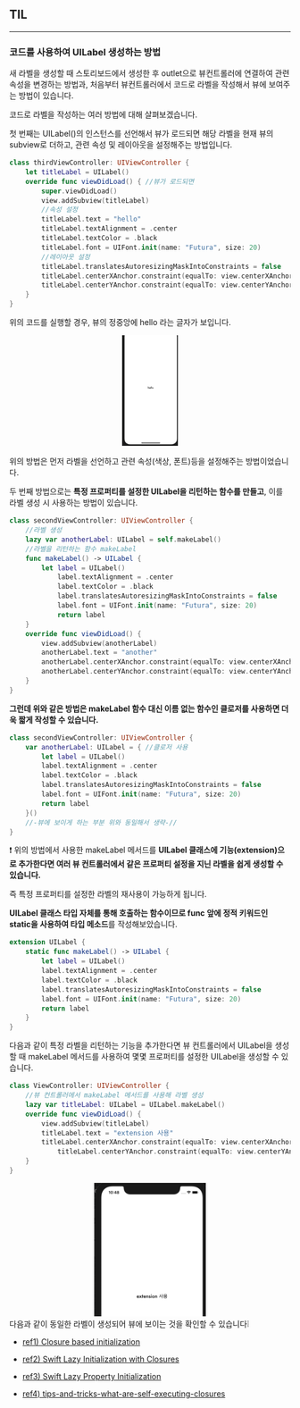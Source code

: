 ## TIL
---

### **코드를 사용하여 UILabel 생성하는 방법**
새 라벨을 생성할 때 스토리보드에서 생성한 후 outlet으로 뷰컨트롤러에 연결하여 관련 속성을 변경하는 방법과, 처음부터 뷰컨트롤러에서 코드로 라벨을 작성해서 뷰에 보여주는 방법이 있습니다.

코드로 라벨을 작성하는 여러 방법에 대해 살펴보겠습니다.

첫 번째는 UILabel()의 인스턴스를 선언해서 뷰가 로드되면 해당 라벨을 현재 뷰의 subview로 더하고, 관련 속성 및 레이아웃을 설정해주는 방법입니다.

```swift
class thirdViewController: UIViewController {
    let titleLabel = UILabel()
    override func viewDidLoad() { //뷰가 로드되면
        super.viewDidLoad()
        view.addSubview(titleLabel)
        //속성 설정
        titleLabel.text = "hello"
        titleLabel.textAlignment = .center
        titleLabel.textColor = .black
        titleLabel.font = UIFont.init(name: "Futura", size: 20)
        //레이아웃 설정
        titleLabel.translatesAutoresizingMaskIntoConstraints = false
        titleLabel.centerXAnchor.constraint(equalTo: view.centerXAnchor).isActive = true
        titleLabel.centerYAnchor.constraint(equalTo: view.centerYAnchor).isActive = true
    }
}
```
위의 코드를 실행할 경우, 뷰의 정중앙에 hello 라는 글자가 보입니다.
<div align="center">
<img src="../../images/20210204/1.png" width="100"/>
</div>

위의 방법은 먼저 라벨을 선언하고 관련 속성(색상, 폰트)등을 설정해주는 방법이었습니다.

두 번째 방법으로는 **특정 프로퍼티를 설정한 UILabel을 리턴하는 함수를 만들고**, 이를 라벨 생성 시 사용하는 방법이 있습니다.

```swift
class secondViewController: UIViewController {
    //라벨 생성
    lazy var anotherLabel: UILabel = self.makeLabel()
    //라벨을 리턴하는 함수 makeLabel
    func makeLabel() -> UILabel {
        let label = UILabel()
            label.textAlignment = .center
            label.textColor = .black
            label.translatesAutoresizingMaskIntoConstraints = false
            label.font = UIFont.init(name: "Futura", size: 20)
            return label
    }
    override func viewDidLoad() {
        view.addSubview(anotherLabel)
        anotherLabel.text = "another"
        anotherLabel.centerXAnchor.constraint(equalTo: view.centerXAnchor).isActive = true
        anotherLabel.centerYAnchor.constraint(equalTo: view.centerYAnchor).isActive = true
    }
}
```
**그런데 위와 같은 방법은 makeLabel 함수 대신 이름 없는 함수인 클로저를 사용하면 더욱 짧게 작성할 수 있습니다.**

```swift
class secondViewController: UIViewController {
    var anotherLabel: UILabel = { //클로저 사용
        let label = UILabel()
        label.textAlignment = .center
        label.textColor = .black
        label.translatesAutoresizingMaskIntoConstraints = false
        label.font = UIFont.init(name: "Futura", size: 20)
        return label
    }()
    //-뷰에 보이게 하는 부분 위와 동일해서 생략-//
}
```

❗️ 위의 방법에서 사용한 makeLabel 메서드를 **UILabel 클래스에 기능(extension)으로 추가한다면 여러 뷰 컨트롤러에서 같은 프로퍼티 설정을 지닌 라벨을 쉽게 생성할 수 있습니다.**

즉 특정 프로퍼티를 설정한 라벨의 재사용이 가능하게 됩니다.

**UILabel 클래스 타입 자체를 통해 호출하는 함수이므로 func 앞에 정적 키워드인 static을 사용하여 타입 메소드**를 작성해보았습니다.

```swift
extension UILabel {
    static func makeLabel() -> UILabel {
        let label = UILabel()
        label.textAlignment = .center
        label.textColor = .black
        label.translatesAutoresizingMaskIntoConstraints = false
        label.font = UIFont.init(name: "Futura", size: 20)
        return label
    }
}
```
다음과 같이 특정 라벨을 리턴하는 기능을 추가한다면 뷰 컨트롤러에서 UILabel을 생성할 때 makeLabel 메서드를 사용하여 몇몇 프로퍼티를 설정한 UILabel을 생성할 수 있습니다.

```swift
class ViewController: UIViewController {
    //뷰 컨트롤러에서 makeLabel 메서드를 사용해 라벨 생성
    lazy var titleLabel: UILabel = UILabel.makeLabel()
    override func viewDidLoad() {
        view.addSubview(titleLabel)
        titleLabel.text = "extension 사용"
        titleLabel.centerXAnchor.constraint(equalTo: view.centerXAnchor).isActive = true
            titleLabel.centerYAnchor.constraint(equalTo: view.centerYAnchor).isActive = true
    }
}
```
<div align="center">
<img src="../../images/20210204/2.png" width="200"/>
</div>
다음과 같이 동일한 라벨이 생성되어 뷰에 보이는 것을 확인할 수 있습니다❕

- [ref1) Closure based initialization](https://www.donnywals.com/using-closures-to-initialize-properties-in-swift/) 

- [ref2) Swift Lazy Initialization with Closures](https://blog.bobthedeveloper.io/swift-lazy-initialization-with-closures-a9ef6f6312c) 

- [ref3) Swift Lazy Property Initialization](https://useyourloaf.com/blog/swift-lazy-property-initialization/) 

- [ref4) tips-and-tricks-what-are-self-executing-closures](https://cocoacasts.com/tips-and-tricks-what-are-self-executing-closures)